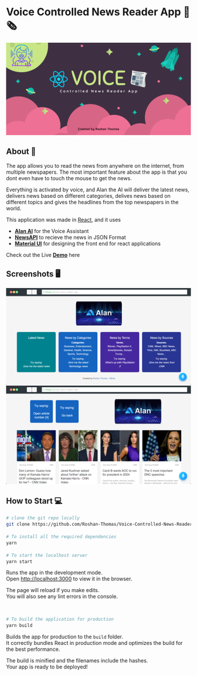 # Voice Controlled News Reader App 📰🗞

![Thumbnail](/img/thumb.png)

## About :microphone:
 The app allows you to read the news from anywhere on the internet, from multiple newspapers. The most important feature about the app is that you dont even have to touch the mouse to get the news.
 
Everything is activated by voice, and Alan the AI will deliver the latest news, delivers news based on different categories, delives news based on different topics and gives the headlines from the top newspapers in the world. 

This application was made in [React](https://reactjs.org/), and it uses 
- __[Alan AI](https://alan.app/)__ for the Voice Assistant
- __[NewsAPI](https://newsapi.org/)__ to recieve the news in JSON Format
- __[Material UI](https://material-ui.com/)__ for designing the front end for react applications

Check out the Live [__Demo__](https://alan-news-reader.netlify.app/) here

## Screenshots :desktop_computer:
![Screenshot-1](/img/screenshots/landing-page.jpeg)
![Screenshot-2](/img/screenshots/news-page.jpeg)


## How to Start :computer:

```sh
# clone the git repo locally 
git clone https://github.com/Roshan-Thomas/Voice-Controlled-News-Reader-App.git

# To install all the required dependencies
yarn 

# To start the localhost server
yarn start
```

Runs the app in the development mode.<br />
Open [http://localhost:3000](http://localhost:3000) to view it in the browser.

The page will reload if you make edits.<br />
You will also see any lint errors in the console.

<br>

```sh
# To build the application for production
yarn build
```
Builds the app for production to the `build` folder.<br />
It correctly bundles React in production mode and optimizes the build for the best performance.

The build is minified and the filenames include the hashes.<br />
Your app is ready to be deployed!




